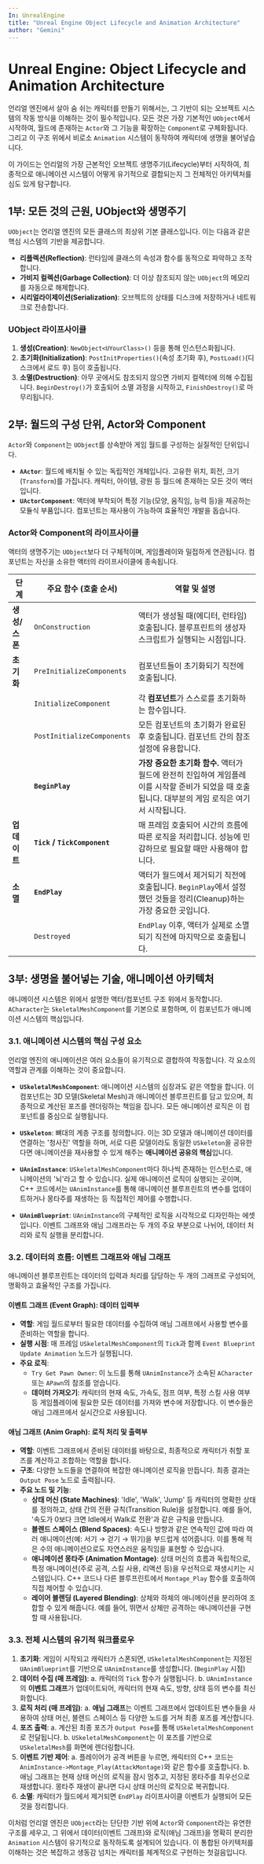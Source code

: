 ```yaml
---
In: UnrealEngine
title: "Unreal Engine Object Lifecycle and Animation Architecture"
author: "Gemini"
---
```


# Unreal Engine: Object Lifecycle and Animation Architecture

언리얼 엔진에서 살아 숨 쉬는 캐릭터를 만들기 위해서는, 그 기반이 되는 오브젝트 시스템의 작동 방식을 이해하는 것이 필수적입니다. 모든 것은 가장 기본적인 `UObject`에서 시작하여, 월드에 존재하는 `Actor`와 그 기능을 확장하는 `Component`로 구체화됩니다. 그리고 이 구조 위에서 비로소 `Animation` 시스템이 동작하여 캐릭터에 생명을 불어넣습니다.

이 가이드는 언리얼의 가장 근본적인 오브젝트 생명주기(Lifecycle)부터 시작하여, 최종적으로 애니메이션 시스템이 어떻게 유기적으로 결합되는지 그 전체적인 아키텍처를 심도 있게 탐구합니다.

## 1부: 모든 것의 근원, UObject와 생명주기

`UObject`는 언리얼 엔진의 모든 클래스의 최상위 기본 클래스입니다. 이는 다음과 같은 핵심 시스템의 기반을 제공합니다.

- **리플렉션(Reflection)**: 런타임에 클래스의 속성과 함수를 동적으로 파악하고 조작합니다.
- **가비지 컬렉션(Garbage Collection)**: 더 이상 참조되지 않는 `UObject`의 메모리를 자동으로 해제합니다.
- **시리얼라이제이션(Serialization)**: 오브젝트의 상태를 디스크에 저장하거나 네트워크로 전송합니다.

### UObject 라이프사이클

1.  **생성(Creation)**: `NewObject<UYourClass>()` 등을 통해 인스턴스화됩니다.
2.  **초기화(Initialization)**: `PostInitProperties()`(속성 초기화 후), `PostLoad()`(디스크에서 로드 후) 등이 호출됩니다.
3.  **소멸(Destruction)**: 아무 곳에서도 참조되지 않으면 가비지 컬렉터에 의해 수집됩니다. `BeginDestroy()`가 호출되어 소멸 과정을 시작하고, `FinishDestroy()`로 마무리됩니다.

## 2부: 월드의 구성 단위, Actor와 Component

`Actor`와 `Component`는 `UObject`를 상속받아 게임 월드를 구성하는 실질적인 단위입니다.

- **`AActor`**: 월드에 배치될 수 있는 독립적인 개체입니다. 고유한 위치, 회전, 크기(`Transform`)를 가집니다. 캐릭터, 아이템, 광원 등 월드에 존재하는 모든 것이 액터입니다.
- **`UActorComponent`**: 액터에 부착되어 특정 기능(모양, 움직임, 능력 등)을 제공하는 모듈식 부품입니다. 컴포넌트는 재사용이 가능하여 효율적인 개발을 돕습니다.

### Actor와 Component의 라이프사이클

액터의 생명주기는 `UObject`보다 더 구체적이며, 게임플레이와 밀접하게 연관됩니다. 컴포넌트는 자신을 소유한 액터의 라이프사이클에 종속됩니다.

| 단계 | 주요 함수 (호출 순서) | 역할 및 설명 |
| --- | --- | --- |
| **생성/스폰** | `OnConstruction` | 액터가 생성될 때(에디터, 런타임) 호출됩니다. 블루프린트의 생성자 스크립트가 실행되는 시점입니다. |
| **초기화** | `PreInitializeComponents` | 컴포넌트들이 초기화되기 직전에 호출됩니다. |
| | `InitializeComponent` | 각 **컴포넌트**가 스스로를 초기화하는 함수입니다. |
| | `PostInitializeComponents` | 모든 컴포넌트의 초기화가 완료된 후 호출됩니다. 컴포넌트 간의 참조 설정에 유용합니다. |
| | **`BeginPlay`** | **가장 중요한 초기화 함수.** 액터가 월드에 완전히 진입하여 게임플레이를 시작할 준비가 되었을 때 호출됩니다. 대부분의 게임 로직은 여기서 시작됩니다. |
| **업데이트** | **`Tick` / `TickComponent`** | 매 프레임 호출되어 시간의 흐름에 따른 로직을 처리합니다. 성능에 민감하므로 필요할 때만 사용해야 합니다. |
| **소멸** | **`EndPlay`** | 액터가 월드에서 제거되기 직전에 호출됩니다. `BeginPlay`에서 설정했던 것들을 정리(Cleanup)하는 가장 중요한 곳입니다. |
| | `Destroyed` | `EndPlay` 이후, 액터가 실제로 소멸되기 직전에 마지막으로 호출됩니다. |

## 3부: 생명을 불어넣는 기술, 애니메이션 아키텍처

애니메이션 시스템은 위에서 설명한 액터/컴포넌트 구조 위에서 동작합니다. `ACharacter`는 `SkeletalMeshComponent`를 기본으로 포함하며, 이 컴포넌트가 애니메이션 시스템의 핵심입니다.

### 3.1. 애니메이션 시스템의 핵심 구성 요소

언리얼 엔진의 애니메이션은 여러 요소들이 유기적으로 결합하여 작동합니다. 각 요소의 역할과 관계를 이해하는 것이 중요합니다.

- **`USkeletalMeshComponent`**: 애니메이션 시스템의 심장과도 같은 역할을 합니다. 이 컴포넌트는 3D 모델(Skeletal Mesh)과 애니메이션 블루프린트를 담고 있으며, 최종적으로 계산된 포즈를 렌더링하는 책임을 집니다. 모든 애니메이션 로직은 이 컴포넌트를 중심으로 실행됩니다.

- **`USkeleton`**: 뼈대의 계층 구조를 정의합니다. 이는 3D 모델과 애니메이션 데이터를 연결하는 '청사진' 역할을 하며, 서로 다른 모델이라도 동일한 `USkeleton`을 공유한다면 애니메이션을 재사용할 수 있게 해주는 **애니메이션 공유의 핵심**입니다.

- **`UAnimInstance`**: `USkeletalMeshComponent`마다 하나씩 존재하는 인스턴스로, 애니메이션의 '뇌'라고 할 수 있습니다. 실제 애니메이션 로직이 실행되는 곳이며, C++ 코드에서는 `UAnimInstance`를 통해 애니메이션 블루프린트의 변수를 업데이트하거나 몽타주를 재생하는 등 직접적인 제어를 수행합니다.

- **`UAnimBlueprint`**: `UAnimInstance`의 구체적인 로직을 시각적으로 디자인하는 에셋입니다. 이벤트 그래프와 애님 그래프라는 두 개의 주요 부분으로 나뉘어, 데이터 처리와 로직 실행을 분리합니다.

### 3.2. 데이터의 흐름: 이벤트 그래프와 애님 그래프

애니메이션 블루프린트는 데이터의 입력과 처리를 담당하는 두 개의 그래프로 구성되어, 명확하고 효율적인 구조를 가집니다.

#### 이벤트 그래프 (Event Graph): 데이터 입력부

- **역할**: 게임 월드로부터 필요한 데이터를 수집하여 애님 그래프에서 사용할 변수를 준비하는 역할을 합니다.
- **실행 시점**: 매 프레임 `USkeletalMeshComponent`의 `Tick`과 함께 `Event Blueprint Update Animation` 노드가 실행됩니다.
- **주요 로직**:
    - `Try Get Pawn Owner`: 이 노드를 통해 `UAnimInstance`가 소속된 `ACharacter` 또는 `APawn`의 참조를 얻습니다.
    - **데이터 가져오기**: 캐릭터의 현재 속도, 가속도, 점프 여부, 특정 스킬 사용 여부 등 게임플레이에 필요한 모든 데이터를 가져와 변수에 저장합니다. 이 변수들은 애님 그래프에서 실시간으로 사용됩니다.

#### 애님 그래프 (Anim Graph): 로직 처리 및 출력부

- **역할**: 이벤트 그래프에서 준비된 데이터를 바탕으로, 최종적으로 캐릭터가 취할 포즈를 계산하고 조합하는 역할을 합니다.
- **구조**: 다양한 노드들을 연결하여 복잡한 애니메이션 로직을 만듭니다. 최종 결과는 `Output Pose` 노드로 출력됩니다.
- **주요 노드 및 기능**:
    - **상태 머신 (State Machines)**: 'Idle', 'Walk', 'Jump' 등 캐릭터의 명확한 상태를 정의하고, 상태 간의 전환 규칙(Transition Rule)을 설정합니다. 예를 들어, '속도가 0보다 크면 Idle에서 Walk로 전환'과 같은 규칙을 만듭니다.
    - **블렌드 스페이스 (Blend Spaces)**: 속도나 방향과 같은 연속적인 값에 따라 여러 애니메이션(예: 서기 → 걷기 → 뛰기)을 부드럽게 섞어줍니다. 이를 통해 적은 수의 애니메이션으로도 자연스러운 움직임을 표현할 수 있습니다.
    - **애니메이션 몽타주 (Animation Montage)**: 상태 머신의 흐름과 독립적으로, 특정 애니메이션(주로 공격, 스킬 사용, 리액션 등)을 우선적으로 재생시키는 시스템입니다. C++ 코드나 다른 블루프린트에서 `Montage_Play` 함수를 호출하여 직접 제어할 수 있습니다.
    - **레이어 블렌딩 (Layered Blending)**: 상체와 하체의 애니메이션을 분리하여 조합할 수 있게 해줍니다. 예를 들어, 뛰면서 상체만 공격하는 애니메이션을 구현할 때 사용됩니다.

### 3.3. 전체 시스템의 유기적 워크플로우

1.  **초기화**: 게임이 시작되고 캐릭터가 스폰되면, `USkeletalMeshComponent`는 지정된 `UAnimBlueprint`를 기반으로 `UAnimInstance`를 생성합니다. (`BeginPlay` 시점)
2.  **데이터 수집 (매 프레임)**:
    a. 캐릭터의 `Tick` 함수가 실행됩니다.
    b. `UAnimInstance`의 **이벤트 그래프**가 업데이트되어, 캐릭터의 현재 속도, 방향, 상태 등의 변수를 최신화합니다.
3.  **로직 처리 (매 프레임)**:
    a. **애님 그래프**는 이벤트 그래프에서 업데이트된 변수들을 사용하여 상태 머신, 블렌드 스페이스 등 다양한 노드를 거쳐 최종 포즈를 계산합니다.
4.  **포즈 출력**:
    a. 계산된 최종 포즈가 `Output Pose`를 통해 `USkeletalMeshComponent`로 전달됩니다.
    b. `USkeletalMeshComponent`는 이 포즈를 기반으로 `USkeletalMesh`를 화면에 렌더링합니다.
5.  **이벤트 기반 제어**:
    a. 플레이어가 공격 버튼을 누르면, 캐릭터의 C++ 코드는 `AnimInstance->Montage_Play(AttackMontage)`와 같은 함수를 호출합니다.
    b. 애님 그래프는 현재 상태 머신의 로직을 잠시 멈추고, 지정된 몽타주를 최우선으로 재생합니다. 몽타주 재생이 끝나면 다시 상태 머신의 로직으로 복귀합니다.
6.  **소멸**: 캐릭터가 월드에서 제거되면 `EndPlay` 라이프사이클 이벤트가 실행되어 모든 것을 정리합니다.

이처럼 언리얼 엔진은 `UObject`라는 단단한 기반 위에 `Actor`와 `Component`라는 유연한 구조를 세우고, 그 위에서 데이터(이벤트 그래프)와 로직(애님 그래프)을 명확히 분리한 `Animation` 시스템이 유기적으로 동작하도록 설계되어 있습니다. 이 통합된 아키텍처를 이해하는 것은 복잡하고 생동감 넘치는 캐릭터를 체계적으로 구현하는 첫걸음입니다.